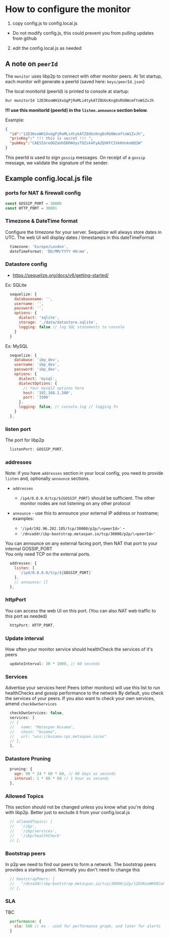 
# How to configure the monitor

1. copy config.js to config.local.js

  - Do not modify config.js, this could prevent you from pulling updates from github

2. edit the config.local.js as needed

## A note on `peerId`

The `monitor` uses libp2p to connect with other monitor peers.
At 1st startup, each monitor will generate a peerId (saved here: `keys/peerId.json`)

The local monitorId (peerId) is printed to console at startup:

```bash 
Our monitorId 12D3KooWH1XvGgPjRoMLi4tykATZ8UUcKng8sRU8WcmftoW1ZvJh
```

**!!! use this monitorId (peerId) in the `listen.announce` section below.**

Example:
```json
{
  "id":"12D3KooWH1XvGgPjRoMLi4tykATZ8UUcKng8sRU8WcmftoW1ZvJh",
  "privKey":" !!! this is secret !!! ",
  "pubKey":"CAESIGreOOZaUhD6MAOysTOZsk4FyAZQVKFCIXkKUnkm8Q2W"
}
```

This peerId is used to sign `gossip` messages. On receipt of a `gossip` message, we validate the signature of the sender.

## Example config.local.js file

### ports for NAT & firewall config
```js
const GOSSIP_PORT = 30000
const HTTP_PORT = 30001
```

### Timezone & DateTime format
Configure the timezone for your server.
Sequelize will always store dates in UTC.
The web UI will display dates / timestamps in this dateTimeFormat
```js
  timezone: 'Europe/London',
  dateTimeFormat: 'DD/MM/YYYY HH:mm',
```

### Datastore config
- https://sequelize.org/docs/v6/getting-started/

Ex: SQLite
```js
  sequelize: {
    databasename: '',
    username: '',
    password: '',
    options: {
      dialect: 'sqlite',
      storage: './data/datastore.sqlite',
      logging: false // log SQL statements to console
    }
  }
```

Ex: MySQL
```js
  sequelize: {
    database: 'ibp_dev',
    username: 'ibp_dev',
    password: 'ibp_dev',
    options: {
      dialect: 'mysql',
      dialectOptions: {
        // Your mysql2 options here
        host: '192.168.1.200',
        port: '3306'
      },
      logging: false, // console.log // logging fn
    }
  },
```

### listen port
The port for libp2p
```js
  listenPort: GOSSIP_PORT,
```

### addresses
Note: if you have `addresses` section in your local config, you need to provide `listen` and, optionally `announce` sections.

- `addresses`
  - ``/ip4/0.0.0.0/tcp/${GOSSIP_PORT}`` should be sufficient. The other monitor nodes are not listening on any other protocol

- `announce` - use this to announce your external IP address or hostname; examples:
  - `'/ip4/192.96.202.185/tcp/30000/p2p/\<peerId>'` - 
  - `'/dnsaddr/ibp-bootstrap.metaspan.io/tcp/30000/p2p/\<peerId>'`

You can announce on any external facing port, then NAT that port to your internal GOSSIP_PORT
\
You only need TCP on the external ports.

```js
  addresses: {
    listen: [
      `/ip4/0.0.0.0/tcp/${GOSSIP_PORT}`
    ],
    // announce: []
  },
```

### httpPort
You can access the web UI on this port. (You can also NAT web traffic to this port as needed)
```js
  httpPort: HTTP_PORT,
```

### Update interval
How often your monitor service should healthCheck the services of it's peers
```js
  updateInterval: 30 * 1000, // 60 seconds
```

### Services

Advertise your services here! Peers (other monitors) will use this list to run healthChecks and gossip performance to the network
By default, you check the services of your peers. If you also want to check your own services, amend `checkOwnServices`
```js
  checkOwnServices: false,
  services: [
  // {
  //   name: "Metaspan Kusama",
  //   chain: "kusama",
  //   url: "wss://kusama-rpc.metaspan.io/ws"
  // },
  ],
```

### Datastore Pruning
```js
  pruning: {
    age: 90 * 24 * 60 * 60, // 90 days as seconds
    interval: 1 * 60 * 60 // 1 hour as seconds
  },
```

### Allowed Topics
This section should not be changed unless you know what you're doing with libp2p. Better just to exclude it from your config.local.js
```js
  // allowedTopics: [
  //   '/ibp',
  //   '/ibp/services',
  //   '/ibp/healthCheck'
  // ],
```

### Bootstrap peers
In p2p we need to find our peers to form a network. The bootstrap peers provides a starting point.
Normally you don't need to change this
```js
  // bootstrapPeers: [
  //   "/dnsaddr/ibp-bootstrap.metaspan.io/tcp/30000/p2p/12D3KooWK88CwRP1eHSoHheuQbXFcQrQMni2cgVDmB8bu9NtaqVu",
  // ],
```

### SLA
TBC
```js
  performance: {
    sla: 500 // ms - used for performance graph, and later for alerts
  }
```